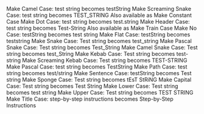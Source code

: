 
Make Camel Case: test string becomes testString
Make Screaming Snake Case: test string becomes TEST_STRING
Also available as Make Constant Case
Make Dot Case: test string becomes test.string
Make Header Case: test string becomes Test-String
Also available as Make Train Case
Make No Case: testString becomes test string
Make Flat Case: testString becomes teststring
Make Snake Case: Test string becomes test_string
Make Pascal Snake Case: Test string becomes Test_String
Make Camel Snake Case: Test string becomes test_String
Make Kebab Case: Test string becomes test-string
Make Screaming Kebab Case: Test string becomes TEST-STRING
Make Pascal Case: test string becomes TestString
Make Path Case: test string becomes test/string
Make Sentence Case: testString becomes Test string
Make Sponge Case: Test string becomes tEsT StRiNG
Make Capital Case: Test string becomes Test String
Make Lower Case: Test string becomes test string
Make Upper Case: Test string becomes TEST STRING
Make Title Case: step-by-step instructions becomes Step-by-Step Instructions